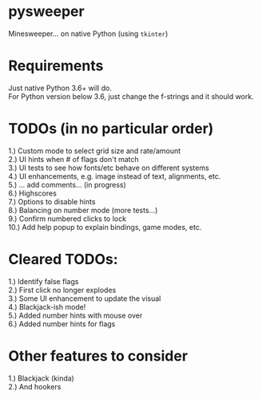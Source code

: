 # pysweeper
Minesweeper... on native Python (using `tkinter`)

# Requirements
Just native Python 3.6+ will do.  
For Python version below 3.6, just change the f-strings and it should work.

# TODOs (in no particular order)
1.) Custom mode to select grid size and rate/amount  
2.) UI hints when # of flags don't match  
3.) UI tests to see how fonts/etc behave on different systems  
4.) UI enhancements, e.g. image instead of text, alignments, etc.  
5.) ... add comments... (in progress)  
6.) Highscores  
7.) Options to disable hints  
8.) Balancing on number mode (more tests...)  
9.) Confirm numbered clicks to lock  
10.) Add help popup to explain bindings, game modes, etc.

# Cleared TODOs:
1.) Identify false flags  
2.) First click no longer explodes  
3.) Some UI enhancement to update the visual  
4.) Blackjack-ish mode!  
5.) Added number hints with mouse over  
6.) Added number hints for flags

# Other features to consider
1.) Blackjack (kinda)  
2.) And hookers
